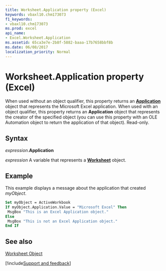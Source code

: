 ```yaml
---
title: Worksheet.Application property (Excel)
keywords: vbaxl10.chm173073
f1_keywords:
- vbaxl10.chm173073
ms.prod: excel
api_name:
- Excel.Worksheet.Application
ms.assetid: 65ca3e7e-2b8f-5882-baaa-17b7658bbf8b
ms.date: 06/08/2017
localization_priority: Normal
---
```



# Worksheet.Application property (Excel)

When used without an object qualifier, this property returns an  **[Application](Excel.Application(object).md)** object that represents the Microsoft Excel application. When used with an object qualifier, this property returns an **Application** object that represents the creator of the specified object (you can use this property with an OLE Automation object to return the application of that object). Read-only.


## Syntax

_expression_.**Application**

_expression_ A variable that represents a **[Worksheet](Excel.Worksheet.md)** object.


## Example

This example displays a message about the application that created _myObject_.


```vb
Set myObject = ActiveWorkbook 
If myObject.Application.Value = "Microsoft Excel" Then 
 MsgBox "This is an Excel Application object." 
Else 
 MsgBox "This is not an Excel Application object." 
End If
```


## See also


[Worksheet Object](Excel.Worksheet.md)

[!include[Support and feedback](~/includes/feedback-boilerplate.md)]